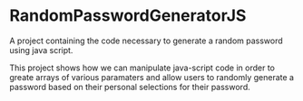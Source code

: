 # RandomPasswordGeneratorJS
A project containing the code necessary to generate a random password using java script.

This project shows how we can manipulate java-script code in order to greate arrays of various paramaters and allow users to randomly generate a password based on their personal selections for their password.
